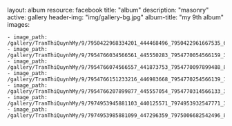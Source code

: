 
layout: album
resource: facebook
title: "album"
description: "masonry"
active: gallery
header-img: "img/gallery-bg.jpg"
album-title: "my 9th album"
images:
    
    - image_path: /gallery/TranThiQuynhMy/9/7950422968334201_444468496_7950422961667535_6699054634978457276_n.jpg
    - image_path: /gallery/TranThiQuynhMy/9/7954766034566561_445550283_7954770054566159_3294195927246933853_n.jpg
    - image_path: /gallery/TranThiQuynhMy/9/7954766074566557_441873753_7954770097899488_8975925299609568408_n.jpg
    - image_path: /gallery/TranThiQuynhMy/9/7954766151233216_446983668_7954770254566139_1770507348466739743_n.jpg
    - image_path: /gallery/TranThiQuynhMy/9/7954766207899877_445557054_7954770314566133_3654290878567357460_n.jpg
    - image_path: /gallery/TranThiQuynhMy/9/7974953945881103_440125571_7974953932547771_3975281052548716428_n.jpg
    - image_path: /gallery/TranThiQuynhMy/9/7974953985881099_447296359_7975006682542496_8121164134521607288_n.jpg